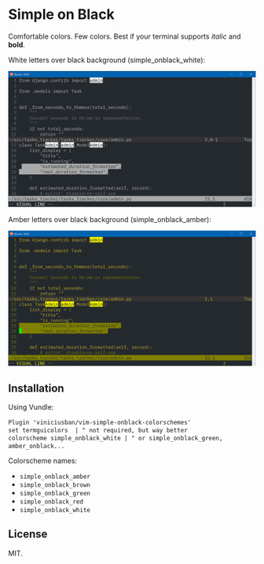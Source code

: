 # Simple on Black #

Comfortable colors. Few colors.
Best if your terminal supports _italic_ and **bold**.


White letters over black background (simple_onblack_white):

![White on black](whiteonblack.png)


Amber letters over black background (simple_onblack_amber):

![Yellow on black](yellowonblack.png)



## Installation ##

Using Vundle:

    Plugin 'viniciusban/vim-simple-onblack-colorschemes'
    set termguicolors  | " not required, but way better
    colorscheme simple_onblack_white | " or simple_onblack_green, amber_onblack...

Colorscheme names:

- `simple_onblack_amber`
- `simple_onblack_brown`
- `simple_onblack_green`
- `simple_onblack_red`
- `simple_onblack_white`


## License

MIT.
